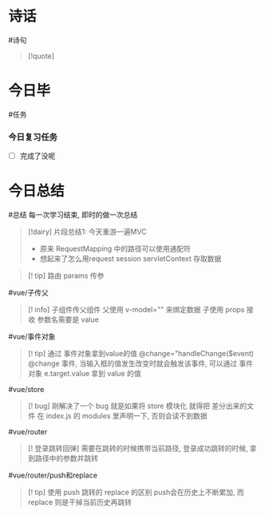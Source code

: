 # 诗话
#诗句 
> [!quote]

# 今日毕
#任务

### 今日复习任务
- [ ] 完成了没呢

# 今日总结
#总结
	每一次学习结束, 即时的做一次总结

> [!dairy] 片段总结1: 今天重游一遍MVC 
> - 原来 RequestMapping 中的路径可以使用通配符
> - 想起来了怎么用request session servletContext 存取数据 

> [! tip] 路由 params 传参

#vue/子传父
> [! info] 子组件传父组件
> 父使用 v-model="" 来绑定数据
> 子使用 props 接收 参数名需要是 value

#vue/事件对象
> [! tip] 通过 事件对象拿到value的值
> @change="handleChange($event)
> @change 事件, 当输入框的值发生改变时就会触发该事件, 可以通过 事件对象 e.target.value 拿到 value 的值

#vue/store
> [! bug] 刚解决了一个 bug 就是如果将 store 模块化
> 就得把 差分出来的文件 在 index.js 的 modules 里声明一下, 否则会读不到数据


#vue/router
> [! 登录跳转回弹]
> 需要在跳转的时候携带当前路径, 登录成功跳转的时候, 拿到路径中的参数并跳转

#vue/router/push和replace
> [! tip] 使用 push 跳转的 replace 的区别
> push会在历史上不断累加, 而 replace 则是干掉当前历史再跳转








